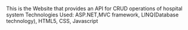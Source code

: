 This is the Website that provides an API for CRUD operations of hospital system
Technologies Used: ASP.NET,MVC framework, LINQ(Database technology), HTML5, CSS, Javascript
